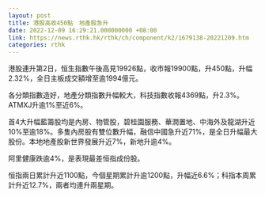 ```yaml
---
layout: post
title: 港股高收450點　地產股急升
date: 2022-12-09 16:29:21.000000000 +08:00
link: https://news.rthk.hk/rthk/ch/component/k2/1679138-20221209.htm
categories: rthk
---
```


港股連升第2日，恒生指數午後高見19926點，收市報19900點，升450點，升幅2.32%，全日主板成交額增至逾1994億元。

各分類指數造好，地產分類指數升幅較大，科技指數收報4369點，升2.3%。ATMXJ升逾1%至近6%。

首4大升幅藍籌股均是內房、物管股，碧桂園服務、華潤置地、中海外及龍湖升近10%至逾18%。多隻內房股有雙位數升幅，融信中國急升近71%，是全日升幅最大股份。本地地產股新世界發展升近7%，新地升逾4%。

阿里健康跌逾4%，是表現最差恒指成份股。

恒指兩日累計升近1100點，今個星期累計升逾1200點，升幅近6.6%；科指本周累計升近12.7%，兩者均連升兩星期。
